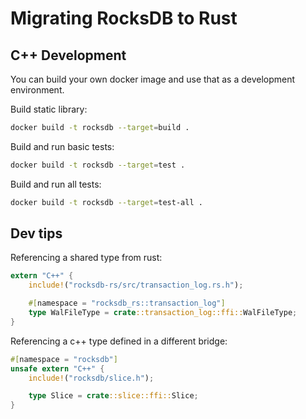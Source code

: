 # Migrating RocksDB to Rust

## C++ Development

You can build your own docker image and use that as a development environment.

Build static library:

```bash
docker build -t rocksdb --target=build .
```

Build and run basic tests:

```bash
docker build -t rocksdb --target=test .
```

Build and run all tests:

```bash
docker build -t rocksdb --target=test-all .
```

## Dev tips

Referencing a shared type from rust:

```rust
extern "C++" {
    include!("rocksdb-rs/src/transaction_log.rs.h");

    #[namespace = "rocksdb_rs::transaction_log"]
    type WalFileType = crate::transaction_log::ffi::WalFileType;
}
```

Referencing a c++ type defined in a different bridge:

```rust
#[namespace = "rocksdb"]
unsafe extern "C++" {
    include!("rocksdb/slice.h");

    type Slice = crate::slice::ffi::Slice;
}
```
